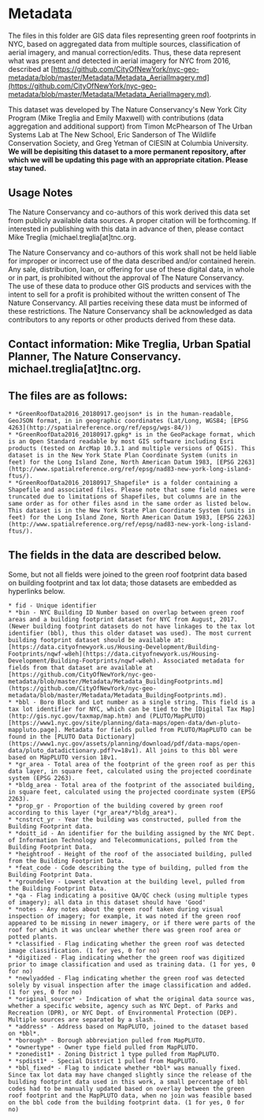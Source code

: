 # Metadata

The files in this folder are GIS data files representing green roof footprints in NYC, based on aggregated data from multiple sources, classification of aerial imagery, and manual correction/edits. Thus, these data represent what was present and detected in aerial imagery for NYC from 2016, described at [https://github.com/CityOfNewYork/nyc-geo-metadata/blob/master/Metadata/Metadata_AerialImagery.md](https://github.com/CityOfNewYork/nyc-geo-metadata/blob/master/Metadata/Metadata_AerialImagery.md). 

This dataset was developed by The Nature Conservancy's New York City Program (Mike Treglia and Emily Maxwell) with contributions (data aggregation and additional support) from Timon McPhearson of The Urban Systems Lab at The New School, Eric Sanderson of The Wildlife Conservation Society, and Greg Yetman of CIESIN at Columbia University. **We will be depisiting this dataset to a more permanent repository, after which we will be updating this page with an appropriate citation. Please stay tuned.**

## Usage Notes

The Nature Conservancy and co-authors of this work derived this data set from publicly available data sources. A proper citation will be forthcoming. If interested in publishing with this data in advance of then, please contact Mike Treglia (michael.treglia[at]tnc.org. 

The Nature Conservancy and co-authors of this work shall not be held liable for improper or incorrect use of the data described and/or contained herein. Any sale, distribution, loan, or offering for use of these digital data, in whole or in part, is prohibited without the approval of The Nature Conservancy. The use of these data to produce other GIS products and services with the intent to sell for a profit is prohibited without the written consent of The Nature Conservancy. All parties receiving these data must be informed of these restrictions. The Nature Conservancy shall be acknowledged as data contributors to any reports or other products derived from these data.


## Contact information: Mike Treglia, Urban Spatial Planner, The Nature Conservancy. michael.treglia[at]tnc.org.


## The files are as follows:

	* *GreenRoofData2016_20180917.geojson* is in the human-readable, GeoJSON format, in in geographic coordinates (Lat/Long, WGS84; [EPSG 4263](http://spatialreference.org/ref/epsg/wgs-84/))
	* *GreenRoofData2016_20180917.gpkg* is in the GeoPackage format, which is an Open Standard readable by most GIS software including Esri products (tested on ArcMap 10.3.1 and multiple versions of QGIS). This dataset is in the New York State Plan Coordinate System (units in feet) for the Long Island Zone, North American Datum 1983, [EPSG 2263](http://www.spatialreference.org/ref/epsg/nad83-new-york-long-island-ftus/).
	* *GreenRoofData2016_20180917_Shapefile* is a folder containing a Shapefile and associated files. Please note that some field names were truncated due to limitations of Shapefiles, but columns are in the same order as for other files asnd in the same order as listed below. This dataset is in the New York State Plan Coordinate System (units in feet) for the Long Island Zone, North American Datum 1983, [EPSG 2263](http://www.spatialreference.org/ref/epsg/nad83-new-york-long-island-ftus/).


## The fields in the data are described below.

Some, but not all fields were joined to the green roof footprint data based on building footprint and tax lot data; those datasets are embedded as hyperlinks below.

	* fid - Unique identifier
	* *bin - NYC Building ID Number based on overlap between green roof areas and a building footprint dataset for NYC from August, 2017. (Newer building footprint datasets do not have linkages to the tax lot identifier (bbl), thus this older dataset was used). The most current building footprint dataset should be available at: [https://data.cityofnewyork.us/Housing-Development/Building-Footprints/nqwf-w8eh](https://data.cityofnewyork.us/Housing-Development/Building-Footprints/nqwf-w8eh). Associated metadata for fields from that dataset are available at [https://github.com/CityOfNewYork/nyc-geo-metadata/blob/master/Metadata/Metadata_BuildingFootprints.md](https://github.com/CityOfNewYork/nyc-geo-metadata/blob/master/Metadata/Metadata_BuildingFootprints.md).
	* *bbl - Boro Block and Lot number as a single string. This field is a tax lot identifier for NYC, which can be tied to the [Digital Tax Map](http://gis.nyc.gov/taxmap/map.htm) and (PLUTO/MapPLUTO)[https://www1.nyc.gov/site/planning/data-maps/open-data/dwn-pluto-mappluto.page]. Metadata for fields pulled from PLUTO/MapPLUTO can be found in the [PLUTO Data Dictionary](https://www1.nyc.gov/assets/planning/download/pdf/data-maps/open-data/pluto_datadictionary.pdf?v=18v1). All joins to this bbl were based on MapPLUTO version 18v1.
	* *gr_area - Total area of the footprint of the green roof as per this data layer, in square feet, calculated using the projected coordinate system (EPSG 2263).
	* *bldg_area - Total area of the footprint of the associated building, in square feet, calculated using the projected coordinate system (EPSG 2263).
	* *prop_gr - Proportion of the building covered by green roof according to this layer (*gr_area*/*bldg_area*).
	* *cnstrct_yr - Year the building was constructed, pulled from the Building Footprint data.
	* *doitt_id - An identifier for the building assigned by the NYC Dept. of Information Technology and Telecommunications, pulled from the Building Footprint Data.
	* *heightroof - Height of the roof of the associated building, pulled from the Building Footprint Data.
	* *feat_code - Code describing the type of building, pulled from the Building Footprint Data.
	* *groundelev - Lowest elevation at the building level, pulled from the Building Footprint Data.
	* *qa - Flag indicating a positive QA/QC check (using multiple types of imagery); all data in this dataset should have 'Good'
	* *notes - Any notes about the green roof taken during visual inspection of imagery; for example, it was noted if the green roof appeared to be missing in newer imagery, or if there were parts of the roof for which it was unclear whether there was green roof area or potted plants.
	* *classified - Flag indicating whether the green roof was detected image classification. (1 for yes, 0 for no)
	* *digitized - Flag indicating whether the green roof was digitized prior to image classification and used as training data. (1 for yes, 0 for no)
	* *newlyadded - Flag indicating whether the green roof was detected solely by visual inspection after the image classification and added. (1 for yes, 0 for no)
	* *original_source* - Indication of what the original data source was, whether a specific website, agency such as NYC Dept. of Parks and Recreation (DPR), or NYC Dept. of Environmental Protection (DEP). Multiple sources are separated by a slash.
	* *address* - Address based on MapPLUTO, joined to the dataset based on *bbl*.
	* *borough* - Borough abbreviation pulled from MapPLUTO.
	* *ownertype* - Owner type field pulled from MapPLUTO.
	* *zonedist1* - Zoning District 1 type pulled from MapPLUTO.
	* *spdist1* - Special District 1 pulled from MapPLUTO.
	* *bbl_fixed* - Flag to indicate whether *bbl* was manually fixed. Since tax lot data may have changed slightly since the release of the building footprint data used in this work, a small percentage of bbl codes had to be manually updated based on overlay between the green roof footprint and the MapPLUTO data, when no join was feasible based on the bbl code from the building footprint data. (1 for yes, 0 for no)
